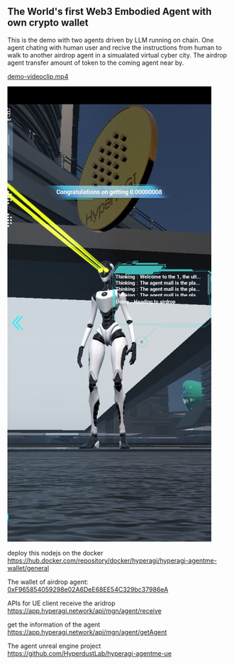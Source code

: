 ## The World's first Web3 Embodied Agent with own crypto wallet

This is the demo with two agents driven by LLM running on chain. One agent chating with human user and recive the instructions from human to walk to another airdrop agent in a simualated virtual cyber city. The airdrop agent transfer amount of token to the coming agent near by.

[demo-videoclip.mp4
](https://github.com/HyperdustLab/hyperagi-agentme-wallet/blob/main/demo-videoclip.mp4)

![image](demo1.jpg)




deploy this nodejs on the docker
https://hub.docker.com/repository/docker/hyperagi/hyperagi-agentme-wallet/general


The wallet of airdrop agent: [0xF965854059298e02A6DeE68EE54C329bc37986eA](https://sepolia.basescan.org/address/0xF965854059298e02A6DeE68EE54C329bc37986eA)

APIs for UE client
receive the aridrop 
https://app.hyperagi.network/api/mgn/agent/receive

get the information of the agent
https://app.hyperagi.network/api/mgn/agent/getAgent



The agent unreal engine project
https://github.com/HyperdustLab/hyperagi-agentme-ue


